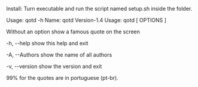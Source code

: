 Install: Turn executable and run the script named setup.sh inside the folder.

Usage: qotd -h
Name: qotd Version-1.4
Usage: qotd [ OPTIONS ]

   Without an option  show a famous quote on the screen
   
  -h, --help          show this help and exit
  
  -A, --Authors       show the name of all authors
  
  -v, --version       show the version and exit

 99% for the quotes are in portuguese (pt-br).


